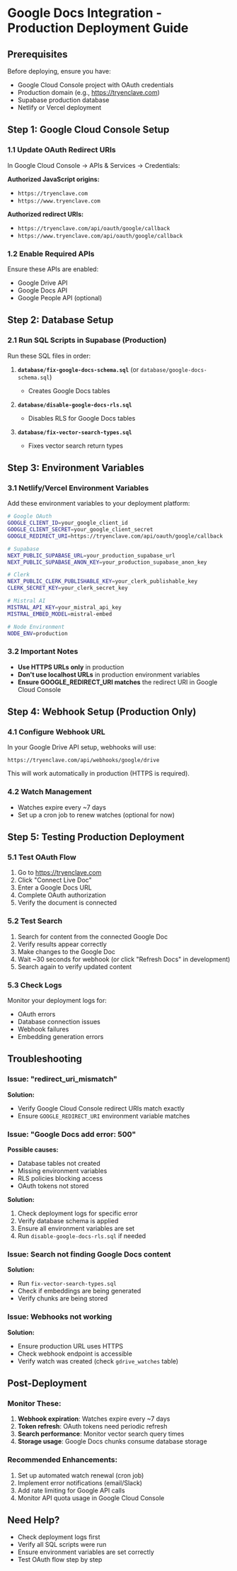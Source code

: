 # Google Docs Integration - Production Deployment Guide

## Prerequisites

Before deploying, ensure you have:
- Google Cloud Console project with OAuth credentials
- Production domain (e.g., https://tryenclave.com)
- Supabase production database
- Netlify or Vercel deployment

## Step 1: Google Cloud Console Setup

### 1.1 Update OAuth Redirect URIs

In Google Cloud Console → APIs & Services → Credentials:

**Authorized JavaScript origins:**
- `https://tryenclave.com`
- `https://www.tryenclave.com`

**Authorized redirect URIs:**
- `https://tryenclave.com/api/oauth/google/callback`
- `https://www.tryenclave.com/api/oauth/google/callback`

### 1.2 Enable Required APIs

Ensure these APIs are enabled:
- Google Drive API
- Google Docs API
- Google People API (optional)

## Step 2: Database Setup

### 2.1 Run SQL Scripts in Supabase (Production)

Run these SQL files in order:

1. **`database/fix-google-docs-schema.sql`** (or `database/google-docs-schema.sql`)
   - Creates Google Docs tables

2. **`database/disable-google-docs-rls.sql`**
   - Disables RLS for Google Docs tables

3. **`database/fix-vector-search-types.sql`**
   - Fixes vector search return types

## Step 3: Environment Variables

### 3.1 Netlify/Vercel Environment Variables

Add these environment variables to your deployment platform:

```bash
# Google OAuth
GOOGLE_CLIENT_ID=your_google_client_id
GOOGLE_CLIENT_SECRET=your_google_client_secret
GOOGLE_REDIRECT_URI=https://tryenclave.com/api/oauth/google/callback

# Supabase
NEXT_PUBLIC_SUPABASE_URL=your_production_supabase_url
NEXT_PUBLIC_SUPABASE_ANON_KEY=your_production_supabase_anon_key

# Clerk
NEXT_PUBLIC_CLERK_PUBLISHABLE_KEY=your_clerk_publishable_key
CLERK_SECRET_KEY=your_clerk_secret_key

# Mistral AI
MISTRAL_API_KEY=your_mistral_api_key
MISTRAL_EMBED_MODEL=mistral-embed

# Node Environment
NODE_ENV=production
```

### 3.2 Important Notes

- **Use HTTPS URLs only** in production
- **Don't use localhost URLs** in production environment variables
- **Ensure GOOGLE_REDIRECT_URI matches** the redirect URI in Google Cloud Console

## Step 4: Webhook Setup (Production Only)

### 4.1 Configure Webhook URL

In your Google Drive API setup, webhooks will use:
```
https://tryenclave.com/api/webhooks/google/drive
```

This will work automatically in production (HTTPS is required).

### 4.2 Watch Management

- Watches expire every ~7 days
- Set up a cron job to renew watches (optional for now)

## Step 5: Testing Production Deployment

### 5.1 Test OAuth Flow

1. Go to https://tryenclave.com
2. Click "Connect Live Doc"
3. Enter a Google Docs URL
4. Complete OAuth authorization
5. Verify the document is connected

### 5.2 Test Search

1. Search for content from the connected Google Doc
2. Verify results appear correctly
3. Make changes to the Google Doc
4. Wait ~30 seconds for webhook (or click "Refresh Docs" in development)
5. Search again to verify updated content

### 5.3 Check Logs

Monitor your deployment logs for:
- OAuth errors
- Database connection issues
- Webhook failures
- Embedding generation errors

## Troubleshooting

### Issue: "redirect_uri_mismatch"

**Solution:** 
- Verify Google Cloud Console redirect URIs match exactly
- Ensure `GOOGLE_REDIRECT_URI` environment variable matches

### Issue: "Google Docs add error: 500"

**Possible causes:**
- Database tables not created
- Missing environment variables
- RLS policies blocking access
- OAuth tokens not stored

**Solution:**
1. Check deployment logs for specific error
2. Verify database schema is applied
3. Ensure all environment variables are set
4. Run `disable-google-docs-rls.sql` if needed

### Issue: Search not finding Google Docs content

**Solution:**
- Run `fix-vector-search-types.sql`
- Check if embeddings are being generated
- Verify chunks are being stored

### Issue: Webhooks not working

**Solution:**
- Ensure production URL uses HTTPS
- Check webhook endpoint is accessible
- Verify watch was created (check `gdrive_watches` table)

## Post-Deployment

### Monitor These:

1. **Webhook expiration**: Watches expire every ~7 days
2. **Token refresh**: OAuth tokens need periodic refresh
3. **Search performance**: Monitor vector search query times
4. **Storage usage**: Google Docs chunks consume database storage

### Recommended Enhancements:

1. Set up automated watch renewal (cron job)
2. Implement error notifications (email/Slack)
3. Add rate limiting for Google API calls
4. Monitor API quota usage in Google Cloud Console

## Need Help?

- Check deployment logs first
- Verify all SQL scripts were run
- Ensure environment variables are set correctly
- Test OAuth flow step by step



